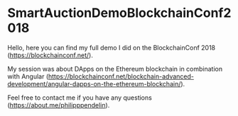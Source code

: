 # SmartAuctionDemoBlockchainConf2018

Hello, here you can find my full demo I did on the BlockchainConf 2018 (https://blockchainconf.net/).

My session was about DApps on the Ethereum blockchain in combination with Angular (https://blockchainconf.net/blockchain-advanced-development/angular-dapps-on-the-ethereum-blockchain/).

Feel free to contact me if you have any questions (https://about.me/philipppendelin).
